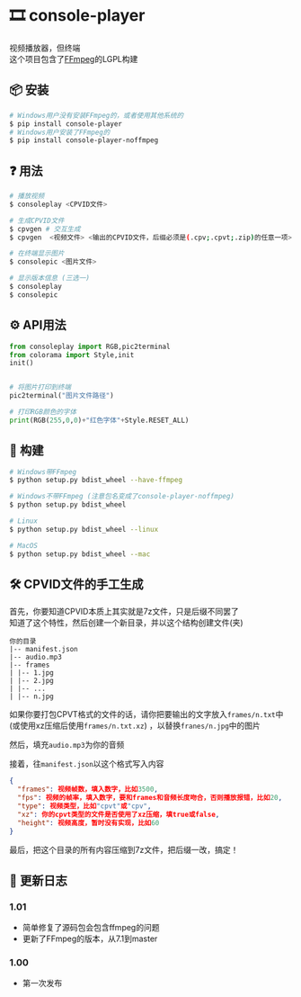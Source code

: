 # 🎞️ console-player
视频播放器，但终端  
这个项目包含了[FFmpeg](https://ffmpeg.org/)的LGPL构建

## 📦 安装
```bash
# Windows用户没有安装FFmpeg的，或者使用其他系统的
$ pip install console-player
# Windows用户安装了FFmpeg的
$ pip install console-player-noffmpeg
```

## ❓ 用法
```bash
# 播放视频
$ consoleplay <CPVID文件>

# 生成CPVID文件
$ cpvgen # 交互生成
$ cpvgen  <视频文件> <输出的CPVID文件，后缀必须是(.cpv;.cpvt;.zip)的任意一项> # 不让你选择文件的交互生成

# 在终端显示图片
$ consolepic <图片文件>

# 显示版本信息 (三选一)
$ consoleplay
$ consolepic
```

## ⚙️ API用法
```python
from consoleplay import RGB,pic2terminal
from colorama import Style,init
init()


# 将图片打印到终端
pic2terminal("图片文件路径")

# 打印RGB颜色的字体
print(RGB(255,0,0)+"红色字体"+Style.RESET_ALL)
```

## 🔨 构建
```bash
# Windows带FFmpeg
$ python setup.py bdist_wheel --have-ffmpeg

# Windows不带FFmpeg (注意包名变成了console-player-noffmpeg)
$ python setup.py bdist_wheel

# Linux
$ python setup.py bdist_wheel --linux

# MacOS
$ python setup.py bdist_wheel --mac
```

## 🛠️ CPVID文件的手工生成
首先，你要知道CPVID本质上其实就是7z文件，只是后缀不同罢了  
知道了这个特性，然后创建一个新目录，并以这个结构创建文件(夹)

```
你的目录
|-- manifest.json
|-- audio.mp3
|-- frames
| |-- 1.jpg
| |-- 2.jpg
| |-- ...
| |-- n.jpg
```

如果你要打包CPVT格式的文件的话，请你把要输出的文字放入`frames/n.txt`中 (或使用xz压缩后使用`frames/n.txt.xz`) ，以替换`franes/n.jpg`中的图片  

然后，填充`audio.mp3`为你的音频

接着，往`manifest.json`以这个格式写入内容  
```json
{
  "frames": 视频帧数，填入数字，比如3500,
  "fps": 视频的帧率，填入数字，要和frames和音频长度吻合，否则播放报错，比如20,
  "type": 视频类型，比如"cpvt"或"cpv",
  "xz": 你的cpvt类型的文件是否使用了xz压缩，填true或false,
  "height": 视频高度，暂时没有实现，比如60
}
```

最后，把这个目录的所有内容压缩到7z文件，把后缀一改，搞定！

## 📝 更新日志
### 1.01
- 简单修复了源码包会包含ffmpeg的问题
- 更新了FFmpeg的版本，从7.1到master

### 1.00
- 第一次发布